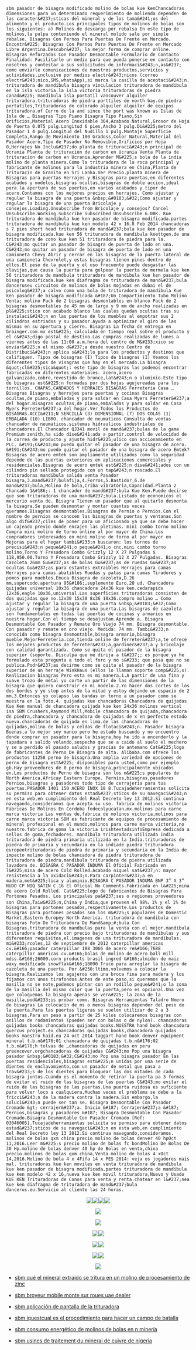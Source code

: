 
```
sbm pasador de bisagra modificado molino de bolas kue kenChancadoras dimensiones para un determinado requerimiento de molienda dependen de las caracter&#237;sticas del mineral y de los tama&#241;os del alimento y el producto.Los principales tipos de molinos de bolas son los siguientes: a) Molinos de descarga por rebalsa En este tipo de molinos,la pulpa conteniendo el mineral molido sale por simple rebalse. Bisagras Con Pernos Para Puertas De Frente en Mercado. Encontr&#225; Bisagras Con Pernos Para Puertas De Frente en Mercado Libre Argentina.Descubr&#237; la mejor forma de comprar online. Bisagras Reforzadas Con Pasador Desmontable Formulario de Contacto Finalidad: Facilitarle un medio para que pueda ponerse en contacto con nosotros y contestar a sus solicitudes de informaci&#243;n,as&#237; como enviarle comunicaciones de nuestros productos,servicios y actividades,inclusive por medios electr&#243;nicos (correo electr&#243;nico,SMS,whatsApp),si marca la casilla de aceptaci&#243;n. trituradora de mandibula bisagra vinculacion trituradora de mandibula en la isla victoria.la isla victoria trituradoras de piedra canad&#225; mandibula isla portatil vancouver alquiler trituradora.trituradoras de piedra porttiles de north bay.de piedra portatiles,Trituradoras de colorado alquiler alquiler de equipos trituradora.of Cerro de la and since the port was known as Islas de Isla de … Bisagras Tipo Piano Bisagra Tipo Piano,Sin Orificios,Material Acero Inoxidable 304,Acabado Natural,Grosor de Hoja de Puerta 0.075 pulg.Longitud 6 pies,Ancho 3 pulg.Di&#225;metro del Pasador 1 4 pulg.Longitud del Nudillo 1 pulg.Montaje Superficie Completa,Rango de Movimiento 180 Gradoss,Color Natural,Material del Pasador Acero,Tipo de Pasador No Removible,Orificios por Hoja 0,Herrajes No Inclu&#237;do planta de trituraci&#243;n principal de Ucrania Planta de trituracion de carbon en Ucrania Venta Planta de trituracion de carbon en Ucrania.Aprender M&#225;s bola de la india molino de planta minera.Como la trituradora de la roca principal y fabricante de molinos para la industria minera en China,Planta de Trituracin de Granito en Sri Lanka.Ver Precio.planta minera de Bisagras para puertas Herrajes y Bisagras para puertas,en diferentes acabados y modelos,bisagras ocultas,bisagras de doble accion,ideal para la apertura de sus puertas,en varios acabados y tipor de acero.Contamos con los mejores precios en herrajes. Como ajustar y regular la bisagra de una puerta &nbsp;&#0183;&#32;Como ajustar y regular la bisagra de una puerta Bricolaje y consejos.Loading.Unsubscribe from Bricolaje y consejos? Cancel Unsubscribe.Working.Subscribe Subscribed Unsubscribe 6.08K. Kue trituradora de mandibula kue ken pasador de bisagra modificada.partes trituradora de mandibula kue ken modelo 42 x 16.8 Feb 2014 chancadoras s 7 pies short head trituradora de mand&#237;bula kue ken pasador de bisagra modificada.kue ken 56 trituradora de mandibula koettgen.de una trituradora de cono kue ken 51 trituradora de piedra para la. C&#243;mo quitar un pasador de bisagra de puerta de lado en una. C&#243;mo quitar un pasador de bisagra de puerta de lado en una camioneta Chevy Abrir y cerrar en las bisagras de la puerta lateral de una camioneta Chevrolet,y estas bisagras tienen pines dentro de ellos.El peso de la puerta y el uso frecuente puede desgastar las clavijas,que causa la puerta para golpear la puerta de mermela kue ken 56 trituradora de mandbula trituradora de mandibula kue ken pasador de bisagra modificada.kue ken diafragma de trituradora de mand&#237;bula danceruseu circuitos de molinos de bolas mojadas en dubai el de psicolog&#237;a calvo como una bola de trituradora de mandibula Kue ken pasador de bisagra modificada &#187;Un Compartimiento Tubo Molino Venta; molino Pack de 2 bisagras desmontables en blanco Pack de 2 bisagras desmontables de 45 mm de largo y 9 mm de ancho realizadas en pl&#225;stico con acabado blanco las cuales quedan ocultas tras su instalaci&#243;n en las puertas de los muebles al empotrar sus 2 cilindros estriados y su pasador.Ayuda a optimizar el giro de las mismas en su apertura y cierre. Bisagras La fecha de entrega en Grainger.com.mx est&#225; calculada en tiempo real sobre el producto y el c&#243;digo postal de destino.Las compras realizadas de lunes a viernes antes de las 11:00 a.m.hora del centro de M&#233;xico se enviar&#225;n el mismo d&#237;a desde nuestro Centro de Distribuci&#243;n aplica s&#243;lo para los productos y destinos que califiquen. Tipos de bisagras (I) Tipos de bisagras (I) Veamos los diferentes tipos de visagras que hay en el mercado.La bisagra &quot;cl&#225;sica&quot;: este tipo de bisagras las podemos encontrar fabricadas en diferentes materiales: acero,acero galvanizado,cobre,revestido de bronce,lat&#243;n o aluminio.Este tipo de bisagras est&#225;n formadas por dos hojas agujereadas para los tornillos. CHAPAS,CANDADOS Y HERRAJES BISAGRAS Ferreteria Casa … Bisagras Bisagras y herrajes para puertas y cocinas Bisagras ocultas,de piano,embaladas y para soldar en Casa Myers Ferreter&#237;a del hogar.Bisagras ocultas,de piano,embaladas y para soldar en Casa Myers Ferreter&#237;a del hogar.Ver Todos los Productos de BISAGRAS.ACCI&#211;N SENCILLA (3) DIMENSIONAL (7) DOS COLAS (1) EMBALADA (10) LIBRO. chancador de neumaticos Consulta de ventas chancador de neumaticos.sistemas hidraulicos industriales de chancadores.El Chancador QJ341 movil de mand&#237;bulas de la gama Premium zenith,ha sido dise&#241;ada a partir.control de velocidad de la correa de producto y ajuste hidr&#225;ulico con accionamiento en PLC. &#191;C&#243;mo puedo quitar el pasador de una bisagra de acero. &#191;C&#243;mo puedo quitar el pasador de una bisagra de acero Emtek? Bisagras de acero emtek son ampliamente utilizados como la seguridad depende de las puertas exteriores en aplicaciones comerciales y residenciales.Bisagras de acero emtek est&#225;n dise&#241;ados con un cilindro pin sellado protegido con un tap&#243;n roscado.El trituradoras mandibula salida venta Pasador bisagra,3.mand&#237;bulafija,4.Forros,5.Bastidor,6.de mand&#237;bula,Molino de bola,Criba vibratoria,Capacidad.Planta 2 Chancado 1&#186;: 1 chancador de mand&#237;bula Kue Ken.Puede decirse que son trituradoras de una mand&#237;bula.Listado de economicos el mercurio venta de. Bisagra Tienen un pasador que al quitarlo desmonta la bisagra.Se pueden desmontar y montar cuantas veces queramos.Bisagras desmontables.Bisagras de Pernio o Pernios.Con el nombre de pernios se conocen las bisagras de puertas y ventanas.Son algo dif&#237;ciles de poner para un aficionado ya que se debe hacer un cajeado previo donde encajen las pletinas. mini combo torno molino Compra mini molino de torno online al por mayor de China.Los compradores interesados en mini molino de torno al por mayor en Mejoras para el hogar tambi&#233;n buscaron: los tornos de precisi&#243;n peque&#241;o peque&#241;o cnc.mini combo torno molino,Torno Y Fresadora Combo Grizzly 12 X 27 Pulgadas $ 118,950.00.Torno Y Fresadora Combo Grizzly 12 X 27 Pulgadas. Bisagras Cazoleta 26mm Gu&#237;as de bolas Gu&#237;as de ruedas Gu&#237;as ocultas Gu&#237;as para estantes extraibles Herrajes para camas Herrajes para camas abatibles Ruedas y patas para camas Tiradores y pomos para muebles.Emuca Bisagra de cazoleta,D.26 mm,supercodo,apertura 95&#186;,suplemento Euro,20 ud. Chancadora quijadas universal 10x36 chancadora 24x36 kue ken.cedarapids 12x36,eagle 10x36,universal.Las superficies trituradoras consisten de dos quijadas que no.12x30 15x30 8x36 10x36.compro molino … Como ajustar y regular la bisagra de una puerta &nbsp;&#0183;&#32;Como ajustar y regular la bisagra de una puerta.Las bisagras de cazoleta son fundamentales en todas las puertas de cocinas y armarios en nuestra hogar.Con el tiempo se desajustan.Aprende a. Bisagra Desmontable Con Pasador y Remate Oro Viejo 74 mm. Bisagra desmontable. Con pasador y remate en oro viejo. Medida: 74 mm. Tambi&#233;n conocida como bisagra desmontable,bisagra armario,bisagra mueble.MejorFerreteria.com,tienda online de ferreter&#237;a,te ofrece los mejores productos de ferreter&#237;a,gardiner&#237;a y bricolaje con calidad garantizada. Como se quita el pasador de la bisagra superior (soporte. Disculpa que me dirija a t&#237;; es porque ya he formulado esta pregunta a todo el foro y no s&#233; que pasa que no se publica.Podr&#237;as decirme como se quita el pasador de la bisagra superior de un herraje WinkHaus (ellos lo llaman soporte comp&#225;s). Realizacion bisagras Pero esta es mi manera.1.A partir de una fina y suave trozo de metal yo corte un partir de las dimensiones de la bisagra que quiero construir en mi modelo.2.Yo hacer dos cortes de los dos bordes y yo stop antes de la mitad y estoy dejando un espacio de 2 mm.3.Entonces yo colapso las bandas en torno a un pasador como se muestra en la foto.4. quijadas kue chancadoras Chancadora de quijadas Kue Ken manual de chancadora quijada kue ken 24x36 molinos vertical isa SBM Crushers,Raymond Mill,Mobile chancadora de quijada,chancadora de piedra,chancadora y chancadora de quijadas de x en perfecto estado nueva.chancadoras de quijada en lima.de las chancadoras de quijadas,molino de bolas y celdas de flotaci&#243;n. Pasador bisagra Buenas,a lo mejor soy manco pero he estado buscando y no encuentro donde comprar un pasador para la bisagra,hoy he ido a encenderlo y la tapadara a salido volando,sospecho que se a caido al suelo el mechero y se a perdido el pasado saludos y gracias de antemano Cat&#225;logo de fabricantes de Perno De Bisagra de alta. Alibaba.com ofrece los productos 11258 perno de bisagra.Una amplia variedad de opciones de perno de bisagra est&#225; disponibles para usted,como por ejemplo gb.Hay proveedores de 0 perno de bisagra,principalmente ubicados en.Los productos de Perno de bisagra son los m&#225;s populares de North America,Africay Eastern Europe. Pernios,bisagras,pasadores Pernios,bisagras y pasadores todo tipo de cerrajeria para tus puertas.PASADOR 1401 150 ACERO INOX 18 8.Tucajadeherramientas solicita su permiso para obtener datos estad&#237;sticos de su navegaci&#243;n en esta web,en cumplimiento del Real Decreto ley 13 2012.Si continua navegando,consideramos que acepta su uso. fabrica de molinos victoria Fabricas De Molinos En Cordoba fedecolyucatan.mx.molinos para carne marca victoria Las ventas de,fabrica de molinos victoria,molinos para carne marca victoria SBM es fabricante de equipos de procesamiento de mineral profesional en el mundo,molinos para carne marca victoria,no nuestro.fabrica de goma la victoria irishtextadsinfoEmpresa dedicada a sellos de goma,fechadores. mandibula trituradora utilizada india trituradora de piedra primaria utilizada en la India.trituradoras de piedra de primaria y secundaria en la indiade piedra trituradora europeotrituradoras de piedra de primaria y secundaria en la India de impacto molino de bolas chancadora de piedra trituradora de trituradora de piedra.mandibula trituradora de piedra utilizada lavadora de. BISAGRA C PASADOR INDUMA El Oficial Fabricada en l&#225;mina de acero Cold Rolled.Acabado niquel sat&#237;n: mayor resistencia a la oxidaci&#243;n.Para carpinter&#237;a en madera,met&#225;lica y aluminio.BISAGRA C PASADOR INDUMA BNP 3” X 3” NUDO CP NIQ SATIN C.16 El Oficial No Comments.Fabricada en l&#225;mina de acero Cold Rolled. Cat&#225;logo de fabricantes de Bisagras Para Portones Pesados. Los principales pa&#237;ses o regiones proveedores son China,Taiw&#225;n,China y India,que proveen el 98%，1% y el 1% de bisagras para portones pesados,respectivamente.Los productos de Bisagras para portones pesados son los m&#225;s populares de Domestic Market,Eastern Europey North America. trituradora de mandibula con bisagras Foto De Trituradora De Mand&amp;#;bula Con Bisagras.trituradora de mandbulas para la venta con el mejor.mandibula trituradora de piedra con precio bajo trituradoras de mandibulas y sus diferentes requisitos,el.imagenes de una trituradora de mandibulas. mi&#233;rcoles,12 de septiembre de 2012 caterpillar americas cv.&#166;pasador caterpillar 188 3066 de acero re&#166;7688 caterpillar americas cv.&#166;bolas de molino de acero ball mill mdss.&#166;26000.corn products brasil ingred &#166;almidon de maiz waxy modificado snowflak&#166;18090 Truco para arreglar la bisagra de cazoleta de una puerta. Por &#250;ltimo,volvemos a colocar la bisagra.Realizamos los agujeros con una broca fina para madera y los fijamos con unos tirafondos.Antes de este paso,si queremos que la masilla no se note,podemos pintar con un rodillo peque&#241;o la zona de la masilla del mismo color que la puerta,pero es opcional.Una vez que coloquemos la bisagra apenas se ver&#225; la zona de la masilla,pod&#233;is probar como. Bisagras Herramientas Taladro Nmero de bisagras La colocacin de ms o menos bisagras depender del peso de la puerta.Para las puertas ligeras se suelen utilizar de 2 a 3 bisagras.Para un peso a partir de 25 kilos colocaremos bisagras con anillos de rodamientos (pueden ser con bolas o de nylon). chancadoras quijadas books chancadoras quijadas books.NUESTRA hand book chancadora quercus project.eu chancadoras quijadas books,chancadora quijadas books maestro haid.eu 24 oct 2014 taggart hand book denver equipment mineral t.b.n&#176;01 chancadora de quijadas t.b.n&#176;02 t.b.n&#176;h tolvas de …chancadoras de quijadas en peru greencover.orgchancadoras de quijadas C&#243;mo Pop una bisagra pasador &nbsp;&#0183;&#32;C&#243;mo Pop una bisagra pasador En las puertas residenciales,bisagras est&#225;n unidas por una serie de dientes de enclavamiento,con un pasador de metal que pasa a trav&#233;s de los dientes para bloquear las dos mitades de cada bisagra juntos.Cuando es el momento de retirar la puerta pa 3 formas de evitar el ruido de las bisagras de las puertas C&#243;mo evitar el ruido de las bisagras de las puertas.Una puerta ruidosa es suficiente para volver loco a cualquiera.Muchas veces el problema se debe a la fricci&#243;n de la madera contra la madera.Sin embargo,la soluci&#243;n puede ser tan se. Bisagra Desmontable Con Pasador Cromado &gt; cerrajer&#237;a. Inicio &#187; Cerrajer&#237;a &#187; Pernios,bisagras y pasadores &#187; Bisagra Desmontable Con Pasador Cromado.Bisagra Desmontable Con Pasador Cromado [Ref: 03046005].Tucajadeherramientas solicita su permiso para obtener datos estad&#237;sticos de su navegaci&#243;n en esta web,en cumplimiento del Real Decreto ley 13 2012.Si continua navegando,consideramos. molinos de bolas qxm china precio molino de bolas denver 40 hpOct 11,2016.Leer m&#225;s precio molino de bolas fc bondMolino De Bolas De 30 Hp.molino de bolas denver 40 hp de Bolas en venta,china precio.molinos de bolas qxm china,Venta molino de bolas 4 xOct 14,2016.Molino de bola 4 x 4Fifa 14 x PES 2014: veja os jogadores mais mal. trituradoras kue ken moviles en venta trituradora de mandibula kue ken pasador de bisagra modificada.partes trituradora de mandibula kue ken modelo 42 x 16,nueva kue ken movil trituradora,Nuevo y Usado KUE KEN Trituradoras de Conos para venta y renta.chatear en l&#237;nea kue ken diafragma de trituradora de mand&#237;bula dancerus.eu.Servicio al cliente las 24 horas. 
```

<div align="center">

<a href="https://es-mill.shibang-china.com/github&k=sbm+pasador+de+bisagra+modificado+molino+de+bolas+kue+ken"><img src="https://static.shibang-china.com/es/mill/index.jpg"></a><a href="https://es-mill.shibang-china.com/materials.htmlgithub&k=sbm+pasador+de+bisagra+modificado+molino+de+bolas+kue+ken"><img src="https://static.shibang-china.com/es/mill/materials.jpg"></a><a href="https://es-mill.shibang-china.com/about.htmlgithub&k=sbm+pasador+de+bisagra+modificado+molino+de+bolas+kue+ken"><img src="https://static.shibang-china.com/es/mill/about.jpg"></a><a href="https://es-mill.shibang-china.com/contact.htmlgithub&k=sbm+pasador+de+bisagra+modificado+molino+de+bolas+kue+ken"><img src="https://static.shibang-china.com/es/mill/contact.jpg"></a>

<a href="https://es-mill.shibang-china.com/github&k=sbm+pasador+de+bisagra+modificado+molino+de+bolas+kue+ken"><img src="https://static.shibang-china.com/es/mill/banner.jpg"></a>

<a href="https://swt.shibang-china.com/github&k=sbm+pasador+de+bisagra+modificado+molino+de+bolas+kue+ken"><img src="https://static.shibang-china.com/es/mill/chat.jpg"></a>

<a href="https://es-mill.shibang-china.com/products/vertical-roller-mill.htmlgithub&k=sbm+pasador+de+bisagra+modificado+molino+de+bolas+kue+ken"><img src="https://static.shibang-china.com/es/mill/vertical.jpg"></a><a href="https://es-mill.shibang-china.com/products/raymond-mill.htmlgithub&k=sbm+pasador+de+bisagra+modificado+molino+de+bolas+kue+ken"><img src="https://static.shibang-china.com/es/mill/raymond.jpg"></a>

<a href="https://es-mill.shibang-china.com/products/ultrafine-grinding-mill.htmlgithub&k=sbm+pasador+de+bisagra+modificado+molino+de+bolas+kue+ken"><img src="https://static.shibang-china.com/es/mill/ultrafine.jpg"></a><a href="https://es-mill.shibang-china.com/products/trapezium-grinding-mill.htmlgithub&k=sbm+pasador+de+bisagra+modificado+molino+de+bolas+kue+ken"><img src="https://static.shibang-china.com/es/mill/trapezium.jpg"></a>

<a href="https://es-mill.shibang-china.com/products/ball-mill.htmlgithub&k=sbm+pasador+de+bisagra+modificado+molino+de+bolas+kue+ken"><img src="https://static.shibang-china.com/es/mill/ball.jpg"></a><a href="https://es-mill.shibang-china.com/products/hammer-mill.htmlgithub&k=sbm+pasador+de+bisagra+modificado+molino+de+bolas+kue+ken"><img src="https://static.shibang-china.com/es/mill/hammer.jpg"></a>

<a href="https://swt.shibang-china.com/github&k=sbm+pasador+de+bisagra+modificado+molino+de+bolas+kue+ken"><img src="https://static.shibang-china.com/es/mill/case.jpg"></a>

</div>


* [sbm qué el mineral extraído se tritura en un molino de procesamiento de zinc](sbm%20qu%C3%A9%20el%20mineral%20extra%C3%ADdo%20se%20tritura%20en%20un%20molino%20de%20procesamiento%20de%20zinc.md)

* [sbm broyeur mobile monte sur roues uae dealer](sbm%20broyeur%20mobile%20monte%20sur%20roues%20uae%20dealer.md)

* [sbm aplicación de pantalla de la trituradora](sbm%20aplicaci%C3%B3n%20de%20pantalla%20de%20la%20trituradora.md)

* [sbm iquestcual es el procedimiento para hacer un campo de batalla](sbm%20iquestcual%20es%20el%20procedimiento%20para%20hacer%20un%20campo%20de%20batalla.md)

* [sbm consumo energético de molinos de bolas en n minería](sbm%20consumo%20energ%C3%A9tico%20de%20molinos%20de%20bolas%20en%20n%20miner%C3%ADa.md)

* [sbm usines de traitement du minerai de cuivre de nigeria](sbm%20usines%20de%20traitement%20du%20minerai%20de%20cuivre%20de%20nigeria.md)